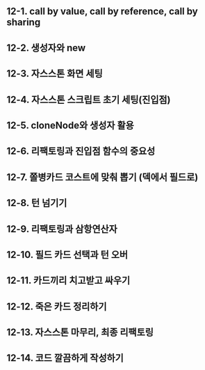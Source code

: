 ## 12-1. call by value, call by reference, call by sharing  
## 12-2. 생성자와 new  
## 12-3. 자스스톤 화면 세팅  
## 12-4. 자스스톤 스크립트 초기 세팅(진입점)  
## 12-5. cloneNode와 생성자 활용  
## 12-6. 리팩토링과 진입점 함수의 중요성  
## 12-7. 쫄병카드 코스트에 맞춰 뽑기 (덱에서 필드로)  
## 12-8. 턴 넘기기  
## 12-9. 리팩토링과 삼항연산자  
## 12-10. 필드 카드 선택과 턴 오버  
## 12-11. 카드끼리 치고받고 싸우기  
## 12-12. 죽은 카드 정리하기  
## 12-13. 자스스톤 마무리, 최종 리팩토링  
## 12-14. 코드 깔끔하게 작성하기  
